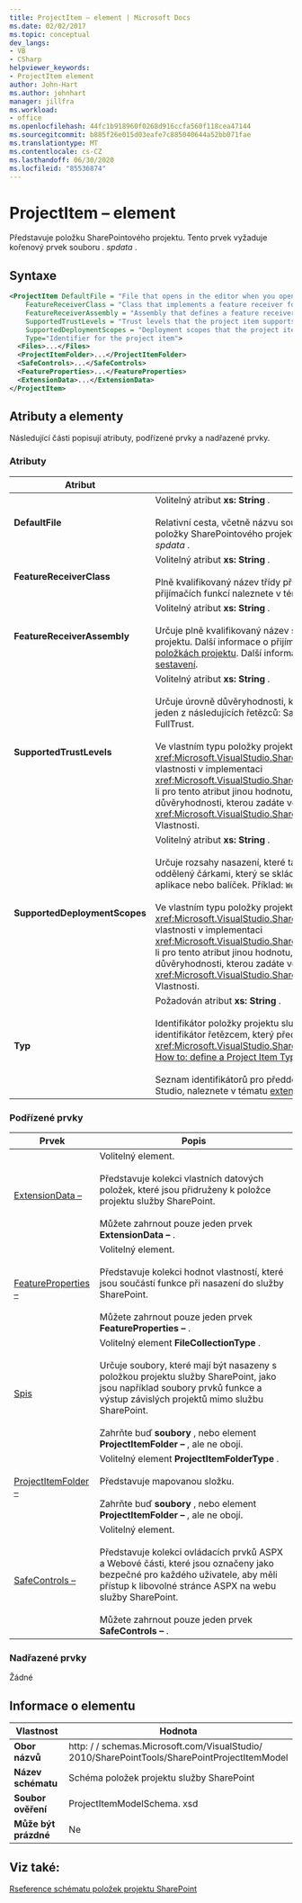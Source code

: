 ```yaml
---
title: ProjectItem – element | Microsoft Docs
ms.date: 02/02/2017
ms.topic: conceptual
dev_langs:
- VB
- CSharp
helpviewer_keywords:
- ProjectItem element
author: John-Hart
ms.author: johnhart
manager: jillfra
ms.workload:
- office
ms.openlocfilehash: 44fc1b918960f0268d916ccfa560f118cea47144
ms.sourcegitcommit: b885f26e015d03eafe7c885040644a52bb071fae
ms.translationtype: MT
ms.contentlocale: cs-CZ
ms.lasthandoff: 06/30/2020
ms.locfileid: "85536874"
---
```

# <a name="projectitem-element"></a>ProjectItem – element
  Představuje položku SharePointového projektu. Tento prvek vyžaduje kořenový prvek souboru *. spdata* .

## <a name="syntax"></a>Syntaxe

```xml
<ProjectItem DefaultFile = "File that opens in the editor when you open the project item"
    FeatureReceiverClass = "Class that implements a feature receiver for the project item"
    FeatureReceiverAssembly = "Assembly that defines a feature receiver for the project item"
    SupportedTrustLevels = "Trust levels that the project item supports"
    SupportedDeploymentScopes = "Deployment scopes that the project item supports"
    Type="Identifier for the project item">
  <Files>...</Files>
  <ProjectItemFolder>...</ProjectItemFolder>
  <SafeControls>...</SafeControls>
  <FeatureProperties>...</FeatureProperties>
  <ExtensionData>...</ExtensionData>
</ProjectItem>
```

## <a name="attributes-and-elements"></a>Atributy a elementy
 Následující části popisují atributy, podřízené prvky a nadřazené prvky.

### <a name="attributes"></a>Atributy

|Atribut|Popis|
|---------------|-----------------|
|**DefaultFile**|Volitelný atribut **xs: String** .<br /><br /> Relativní cesta, včetně názvu souboru, souboru, který se otevře v editoru sady Visual Studio při otevření položky SharePointového projektu v **Průzkumník řešení**. Cesta je relativní ze složky, která obsahuje soubor *. spdata* .|
|**FeatureReceiverClass**|Volitelný atribut **xs: String** .<br /><br /> Plně kvalifikovaný název třídy příjemce funkce pro tuto položku SharePointového projektu. Další informace o přijímačích funkcí naleznete v tématu [poskytnutí informací o balení a nasazení v položkách projektu](../sharepoint/providing-packaging-and-deployment-information-in-project-items.md).|
|**FeatureReceiverAssembly**|Volitelný atribut **xs: String** .<br /><br /> Určuje plně kvalifikovaný název sestavení, které definuje přijímač funkce pro tuto položku SharePointového projektu. Další informace o přijímačích funkcí naleznete v tématu [poskytnutí informací o balení a nasazení v položkách projektu](../sharepoint/providing-packaging-and-deployment-information-in-project-items.md). Další informace o plně kvalifikovaných názvech sestavení naleznete v tématu [názvy sestavení](/dotnet/framework/app-domains/assembly-names).|
|**SupportedTrustLevels**|Volitelný atribut **xs: String** .<br /><br /> Určuje úrovně důvěryhodnosti, které podporuje tato položka SharePointového projektu. Tato hodnota může být jeden z následujících řetězců: Sandboxed, FullTrust nebo ALL. Hodnota All určuje jak izolovaný prostor, tak i FullTrust.<br /><br /> Ve vlastním typu položky projektu služby SharePoint odpovídá hodnota tohoto atributu hodnotě, kterou přiřadíte <xref:Microsoft.VisualStudio.SharePoint.ISharePointProjectItemTypeDefinition.SupportedTrustLevels%2A> vlastnosti v implementaci <xref:Microsoft.VisualStudio.SharePoint.ISharePointProjectItemTypeProvider.InitializeType%2A> metody. Zadáte-li pro tento atribut jinou hodnotu, aplikace Visual Studio přepíše hodnotu tak, aby určovala stejnou úroveň důvěryhodnosti, kterou zadáte ve <xref:Microsoft.VisualStudio.SharePoint.ISharePointProjectItemTypeDefinition.SupportedTrustLevels%2A> Vlastnosti.|
|**SupportedDeploymentScopes**|Volitelný atribut **xs: String** .<br /><br /> Určuje rozsahy nasazení, které tato položka SharePointového projektu podporuje. Tato hodnota je řetězec oddělený čárkami, který se skládá z jednoho nebo více následujících řetězců: farma, web, web, Webová aplikace nebo balíček. Příklad: `Web, Site`<br /><br /> Ve vlastním typu položky projektu služby SharePoint odpovídá hodnota tohoto atributu hodnotě, kterou přiřadíte <xref:Microsoft.VisualStudio.SharePoint.ISharePointProjectItemTypeDefinition.SupportedDeploymentScopes%2A> vlastnosti v implementaci <xref:Microsoft.VisualStudio.SharePoint.ISharePointProjectItemTypeProvider.InitializeType%2A> metody. Zadáte-li pro tento atribut jinou hodnotu, aplikace Visual Studio přepíše hodnotu tak, aby určovala stejnou úroveň důvěryhodnosti, kterou zadáte ve <xref:Microsoft.VisualStudio.SharePoint.ISharePointProjectItemTypeDefinition.SupportedDeploymentScopes%2A> Vlastnosti.|
|**Typ**|Požadován atribut **xs: String** .<br /><br /> Identifikátor položky projektu služby SharePoint. Ve vlastním typu položky projektu služby SharePoint je identifikátor řetězcem, který předáte do <xref:Microsoft.VisualStudio.SharePoint.SharePointProjectItemTypeAttribute> . Další informace naleznete v tématu [How to: define a Project Item Type](../sharepoint/how-to-define-a-sharepoint-project-item-type.md).<br /><br /> Seznam identifikátorů pro předdefinované položky projektu služby SharePoint, které jsou součástí sady Visual Studio, naleznete v tématu [extend and SharePoint Project Items](../sharepoint/extending-sharepoint-project-items.md).|

### <a name="child-elements"></a>Podřízené prvky

|Prvek|Popis|
|-------------|-----------------|
|[ExtensionData –](../sharepoint/extensiondata-element.md)|Volitelný element.<br /><br /> Představuje kolekci vlastních datových položek, které jsou přidruženy k položce projektu služby SharePoint.<br /><br /> Můžete zahrnout pouze jeden prvek **ExtensionData –** .|
|[FeatureProperties –](../sharepoint/featureproperties-element.md)|Volitelný element.<br /><br /> Představuje kolekci hodnot vlastností, které jsou součástí funkce při nasazení do služby SharePoint.<br /><br /> Můžete zahrnout pouze jeden prvek **FeatureProperties –** .|
|[Spis](../sharepoint/files-element.md)|Volitelný element **FileCollectionType** .<br /><br /> Určuje soubory, které mají být nasazeny s položkou projektu služby SharePoint, jako jsou například soubory prvků funkce a výstup závislých projektů mimo službu SharePoint.<br /><br /> Zahrňte buď **soubory** , nebo element **ProjectItemFolder –** , ale ne obojí.|
|[ProjectItemFolder –](../sharepoint/projectitemfolder-element.md)|Volitelný element **ProjectItemFolderType** .<br /><br /> Představuje mapovanou složku.<br /><br /> Zahrňte buď **soubory** , nebo element **ProjectItemFolder –** , ale ne obojí.|
|[SafeControls –](../sharepoint/safecontrols-element.md)|Volitelný element.<br /><br /> Představuje kolekci ovládacích prvků ASPX a Webové části, které jsou označeny jako bezpečné pro každého uživatele, aby měli přístup k libovolné stránce ASPX na webu služby SharePoint.<br /><br /> Můžete zahrnout pouze jeden prvek **SafeControls –** .|

### <a name="parent-elements"></a>Nadřazené prvky
 Žádné

## <a name="element-information"></a>Informace o elementu

|Vlastnost|Hodnota|
|-|-|
|**Obor názvů**|http: \/ \/ schemas.Microsoft.com/VisualStudio/<br>2010/SharePointTools/SharePointProjectItemModel|
|**Název schématu**|Schéma položek projektu služby SharePoint|
|**Soubor ověření**|ProjectItemModelSchema. xsd|
|**Může být prázdné**|Ne|

## <a name="see-also"></a>Viz také:
[Rseference schématu položek projektu SharePoint](../sharepoint/sharepoint-project-item-schema-reference.md)
